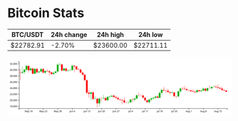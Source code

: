 # Bitcoin Stats

BTC/USDT|24h change|24h high|24h low|
|---|---|---|---|
|$22782.91|-2.70%|$23600.00|$22711.11|

<img src="./chart.svg">
